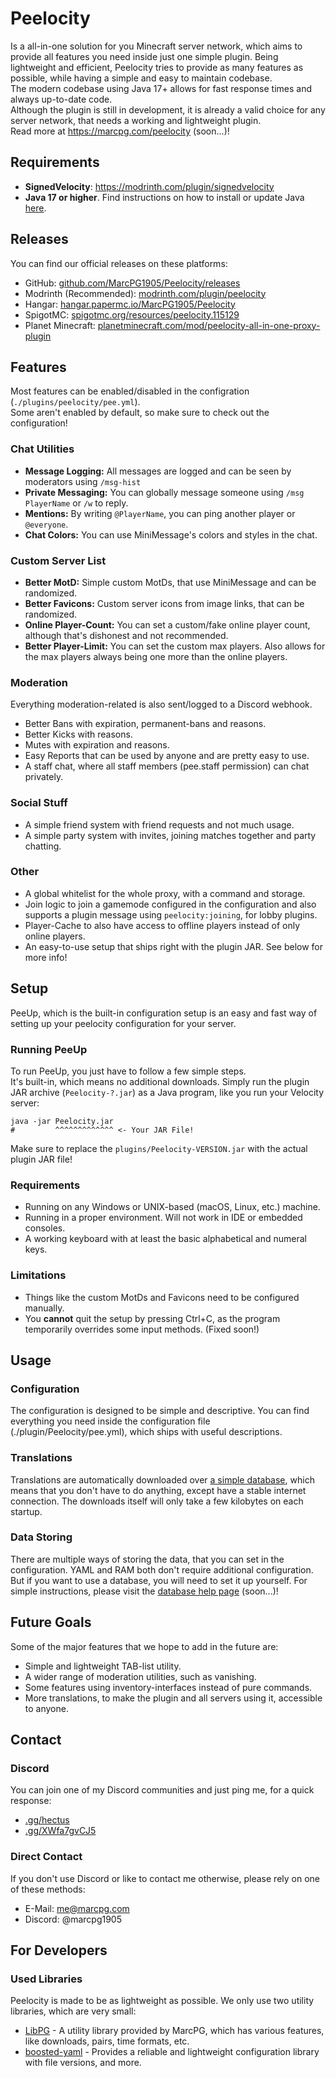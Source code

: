 # Peelocity

Is a all-in-one solution for you Minecraft server network, which aims to provide all features you need inside just one simple plugin. Being lightweight and efficient, Peelocity tries to provide as many features as possible, while having a simple and easy to maintain codebase.  
The modern codebase using Java 17+ allows for fast response times and always up-to-date code.  
Although the plugin is still in development, it is already a valid choice for any server network, that needs a working and lightweight plugin.  
Read more at https://marcpg.com/peelocity (soon...)!

## Requirements

- **SignedVelocity**: https://modrinth.com/plugin/signedvelocity
- **Java 17 or higher**. Find instructions on how to install or update Java [here](https://docs.papermc.io/misc/java-install).

## Releases

You can find our official releases on these platforms:
- GitHub: [github.com/MarcPG1905/Peelocity/releases](https://github.com/MarcPG1905/Peelocity/releases)
- Modrinth (Recommended): [modrinth.com/plugin/peelocity](https://modrinth.com/plugin/peelocity)
- Hangar: [hangar.papermc.io/MarcPG1905/Peelocity](https://hangar.papermc.io/MarcPG1905/Peelocity)
- SpigotMC: [spigotmc.org/resources/peelocity.115129](https://www.spigotmc.org/resources/peelocity.115129/)
- Planet Minecraft: [planetminecraft.com/mod/peelocity-all-in-one-proxy-plugin](https://www.planetminecraft.com/mod/peelocity-all-in-one-proxy-plugin/)

## Features

Most features can be enabled/disabled in the configration (`./plugins/peelocity/pee.yml`).  
Some aren't enabled by default, so make sure to check out the configuration!

### Chat Utilities
- **Message Logging:** All messages are logged and can be seen by moderators using `/msg-hist`
- **Private Messaging:** You can globally message someone using `/msg PlayerName` or `/w` to reply.
- **Mentions:** By writing `@PlayerName`, you can ping another player or `@everyone`.
- **Chat Colors:** You can use MiniMessage's colors and styles in the chat.

### Custom Server List
- **Better MotD:** Simple custom MotDs, that use MiniMessage and can be randomized.
- **Better Favicons:** Custom server icons from image links, that can be randomized.
- **Online Player-Count:** You can set a custom/fake online player count, although that's dishonest and not recommended.
- **Better Player-Limit:** You can set the custom max players. Also allows for the max players always being one more than the online players.

### Moderation
Everything moderation-related is also sent/logged to a Discord webhook.
- Better Bans with expiration, permanent-bans and reasons.
- Better Kicks with reasons.
- Mutes with expiration and reasons.
- Easy Reports that can be used by anyone and are pretty easy to use.
- A staff chat, where all staff members (pee.staff permission) can chat privately.

### Social Stuff
- A simple friend system with friend requests and not much usage.
- A simple party system with invites, joining matches together and party chatting.

### Other
- A global whitelist for the whole proxy, with a command and storage.
- Join logic to join a gamemode configured in the configuration and also supports a plugin message using `peelocity:joining`, for lobby plugins.
- Player-Cache to also have access to offline players instead of only online players.
- An easy-to-use setup that ships right with the plugin JAR. See below for more info!

## Setup

PeeUp, which is the built-in configuration setup is an easy and fast way of setting up your peelocity configuration for your server.

### Running PeeUp

To run PeeUp, you just have to follow a few simple steps.  
It's built-in, which means no additional downloads. Simply run the plugin JAR archive (`Peelocity-?.jar`) as a Java program, like you run your Velocity server:

```shell
java -jar Peelocity.jar
#         ^^^^^^^^^^^^^ <- Your JAR File!
```

Make sure to replace the `plugins/Peelocity-VERSION.jar` with the actual plugin JAR file!

### Requirements

- Running on any Windows or UNIX-based (macOS, Linux, etc.) machine.
- Running in a proper environment. Will not work in IDE or embedded consoles.
- A working keyboard with at least the basic alphabetical and numeral keys.

### Limitations

- Things like the custom MotDs and Favicons need to be configured manually.
- You **cannot** quit the setup by pressing Ctrl+C, as the program temporarily overrides some input methods. (Fixed soon!)

## Usage

### Configuration

The configuration is designed to be simple and descriptive. You can find everything you need inside the configuration file (./plugin/Peelocity/pee.yml), which ships with useful descriptions.

### Translations

Translations are automatically downloaded over [a simple database](https://marcpg.com/peelocity/translations/), which means that you don't have to do anything, except have a stable internet connection. The downloads itself will only take a few kilobytes on each startup.

### Data Storing

There are multiple ways of storing the data, that you can set in the configuration. YAML and RAM both don't require additional configuration.  
But if you want to use a database, you will need to set it up yourself. For simple instructions, please visit the [database help page](https://marcpg.com/peelocity/database) (soon...)!

## Future Goals

Some of the major features that we hope to add in the future are:
- Simple and lightweight TAB-list utility.
- A wider range of moderation utilities, such as vanishing.
- Some features using inventory-interfaces instead of pure commands.
- More translations, to make the plugin and all servers using it, accessible to anyone.

## Contact

### Discord

You can join one of my Discord communities and just ping me, for a quick response:
- [.gg/hectus](https://discord.gg/hectus)
- [.gg/XWfa7gvCJ5](https://discord.gg/XWfa7gvCJ5)

### Direct Contact

If you don't use Discord or like to contact me otherwise, please rely on one of these methods:
- E-Mail: [me@marcpg.com](mailto:me@marcpg.com)
- Discord: @marcpg1905

## For Developers

### Used Libraries

Peelocity is made to be as lightweight as possible. We only use two utility libraries, which are very small:
- [LibPG](https://github.com/MarcPG1905/LibPG) - A utility library provided by MarcPG, which has various features, like downloads, pairs, time formats, etc.
- [boosted-yaml](https://github.com/dejvokep/boosted-yaml) - Provides a reliable and lightweight configuration library with file versions, and more.
